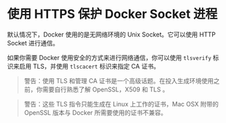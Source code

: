 使用 HTTPS 保护 Docker Socket 进程
===

默认情况下，Docker 使用的是无网络环境的 Unix Socket。它可以使用 HTTP Socket 进行通信。

如果你需要 Docker 使用安全的方式来进行网络通信，你可以使用 `tlsverify` 标识来启用 TLS，并使用 `tlscacert` 标识来指定 CA 证书。

>警告：使用 TLS 和管理 CA 证书是一个高级话题。在投入生成环境使用之前，你需要自行熟悉了解 OpenSSL，X509 和 TLS 。

>警告：这些 TLS 指令只能生成在 Linux 上工作的证书，Mac OSX 附带的 OpenSSL 版本与 Docker 所需要使用的证书不兼容。